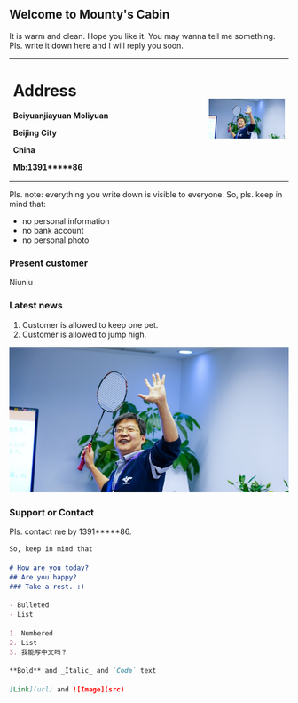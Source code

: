 ## Welcome to Mounty's Cabin

It is warm and clean. Hope you like it.
You may wanna tell me something. Pls. write it down here and I will reply you soon.

<table border="0">
	<tr>
		<td width="70%">
			<h1> Address</h1>
			<p> <b>Beiyuanjiayuan Moliyuan</b></p>
			<p> <b>Beijing City</b></p>
			<p> <b>China</b></p>
			<p> <b>Mb:1391*****86</b></p>
		</td>
		<td width="30%">
			<img src="/badmt1.jpg" width="100%">
		</td>
	</tr>
</table>
	
Pls. note: everything you write down is visible to everyone. So, pls. keep in mind that:
- no personal information
- no bank account
- no personal photo

### Present customer
 Niuniu  
 
### Latest news  
 1. Customer is allowed to keep one pet.
 2. Customer is allowed to jump high.

![Image](badmt1.jpg)

### Support or Contact

Pls. contact me by 1391*****86.

```markdown
So, keep in mind that

# How are you today?
## Are you happy?
### Take a rest. :)

- Bulleted
- List

1. Numbered
2. List
3. 我能写中文吗？

**Bold** and _Italic_ and `Code` text

[Link](url) and ![Image](src)
```